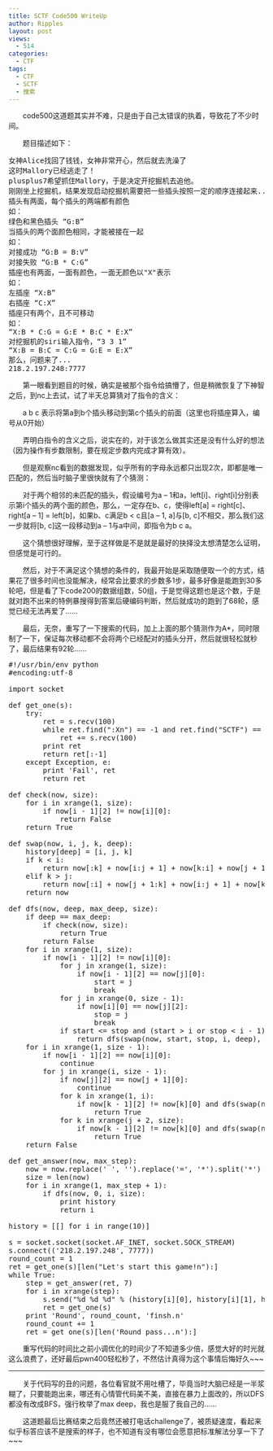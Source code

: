 ```yaml
---
title: SCTF Code500 WriteUp
author: Ripples
layout: post
views:
  - 514
categories:
  - CTF
tags:
  - CTF
  - SCTF
  - 搜索
---
```

<p style="text-indent: 2em;">
  code500这道题其实并不难，只是由于自己太错误的执着，导致花了不少时间。
</p>

<p style="text-indent: 2em;">
  题目描述如下：
</p>

<!--more-->

<pre class="brush:plain;toolbar:false">女神Alice找回了钱钱，女神非常开心，然后就去洗澡了
这时Mallory已经逃走了！
plusplus7希望抓住Mallory，于是决定开挖掘机去追他。
刚刚坐上挖掘机，结果发现启动挖掘机需要把一些插头按照一定的顺序连接起来...
插头有两面，每个插头的两端都有颜色
如：
绿色和黑色插头&nbsp;“G:B”
当插头的两个面颜色相同，才能被接在一起
如：
对接成功&nbsp;“G:B&nbsp;=&nbsp;B:V”
对接失败&nbsp;“G:B&nbsp;*&nbsp;C:G”
插座也有两面，一面有颜色，一面无颜色以"X"表示
如：
左插座&nbsp;“X:B”
右插座&nbsp;“C:X”
插座只有两个，且不可移动
如：
“X:B&nbsp;*&nbsp;C:G&nbsp;=&nbsp;G:E&nbsp;*&nbsp;B:C&nbsp;*&nbsp;E:X”
对挖掘机的siri输入指令，“3&nbsp;3&nbsp;1”
“X:B&nbsp;=&nbsp;B:C&nbsp;=&nbsp;C:G&nbsp;=&nbsp;G:E&nbsp;=&nbsp;E:X”
那么，问题来了...
218.2.197.248:7777</pre>

<p style="text-indent: 2em;">
  第一眼看到题目的时候，确实是被那个指令给搞懵了，但是稍微恢复了下神智之后，到nc上去试，试了半天总算猜对了指令的含义：
</p>

<p style="text-indent: 2em;">
  a b c 表示将第a到b个插头移动到第c个插头的前面（这里也将插座算入，编号从0开始）
</p>

<p style="text-indent: 2em;">
  弄明白指令的含义之后，说实在的，对于该怎么做其实还是没有什么好的想法（因为操作有步数限制，要在规定步数内完成才算有效）。
</p>

<p style="text-indent: 2em;">
  但是观察nc看到的数据发现，似乎所有的字母永远都只出现2次，即都是唯一匹配的，<span style="text-indent: 2em;">然后当时脑子里很快就有了个猜测：</span>
</p>

<p style="text-indent: 2em;">
  对于两个相邻的未匹配的插头，假设编号为a &#8211; 1和a，left[i]、right[i]分别表示第i个插头的两个面的颜色，那么，一定存在b、c，使得left[a] = right[c]、right[a &#8211; 1] = left[b]，如果b、c满足b < c且[a &#8211; 1, a]与[b, c]不相交，那么我们这一步就将[b, c]这一段移动到a &#8211; 1与a中间，即指令为b c a。
</p>

<p style="text-indent: 2em;">
  这个猜想很好理解，至于这样做是不是就是最好的抉择没太想清楚怎么证明，但感觉是可行的。
</p>

<p style="text-indent: 2em;">
  然后，对于不满足这个猜想的条件的，我最开始是采取随便取一个的方式，结果花了很多时间也没能解决，经常会比要求的步数多1步，最多好像是能跑到30多轮吧，但是看了下code200的数据组数，50组，于是觉得这题也是这个数，于是就对跑不出来的特例暴搜得到答案后硬编码判断，然后就成功的跑到了68轮，感觉已经无法再爱了……
</p>

<p style="text-indent: 2em;">
  最后，无奈，重写了一下搜索的代码，加上上面的那个猜测作为A*，同时限制了一下，保证每次移动都不会将两个已经配对的插头分开，然后就很轻松就秒了，最后结果有92轮……
</p>

<pre class="brush:python;toolbar:false">#!/usr/bin/env&nbsp;python
#encoding:utf-8

import&nbsp;socket

def&nbsp;get_one(s):
&nbsp;&nbsp;&nbsp;&nbsp;try:
&nbsp;&nbsp;&nbsp;&nbsp;&nbsp;&nbsp;&nbsp;&nbsp;ret&nbsp;=&nbsp;s.recv(100)
&nbsp;&nbsp;&nbsp;&nbsp;&nbsp;&nbsp;&nbsp;&nbsp;while&nbsp;ret.find(":Xn")&nbsp;==&nbsp;-1&nbsp;and&nbsp;ret.find("SCTF")&nbsp;==&nbsp;-1:
&nbsp;&nbsp;&nbsp;&nbsp;&nbsp;&nbsp;&nbsp;&nbsp;&nbsp;&nbsp;&nbsp;&nbsp;ret&nbsp;+=&nbsp;s.recv(100)
&nbsp;&nbsp;&nbsp;&nbsp;&nbsp;&nbsp;&nbsp;&nbsp;print&nbsp;ret
&nbsp;&nbsp;&nbsp;&nbsp;&nbsp;&nbsp;&nbsp;&nbsp;return&nbsp;ret[:-1]
&nbsp;&nbsp;&nbsp;&nbsp;except&nbsp;Exception,&nbsp;e:
&nbsp;&nbsp;&nbsp;&nbsp;&nbsp;&nbsp;&nbsp;&nbsp;print&nbsp;&#39;Fail&#39;,&nbsp;ret
&nbsp;&nbsp;&nbsp;&nbsp;&nbsp;&nbsp;&nbsp;&nbsp;return&nbsp;ret

def&nbsp;check(now,&nbsp;size):
&nbsp;&nbsp;&nbsp;&nbsp;for&nbsp;i&nbsp;in&nbsp;xrange(1,&nbsp;size):
&nbsp;&nbsp;&nbsp;&nbsp;&nbsp;&nbsp;&nbsp;&nbsp;if&nbsp;now[i&nbsp;-&nbsp;1][2]&nbsp;!=&nbsp;now[i][0]:
&nbsp;&nbsp;&nbsp;&nbsp;&nbsp;&nbsp;&nbsp;&nbsp;&nbsp;&nbsp;&nbsp;&nbsp;return&nbsp;False
&nbsp;&nbsp;&nbsp;&nbsp;return&nbsp;True

def&nbsp;swap(now,&nbsp;i,&nbsp;j,&nbsp;k,&nbsp;deep):
&nbsp;&nbsp;&nbsp;&nbsp;history[deep]&nbsp;=&nbsp;[i,&nbsp;j,&nbsp;k]
&nbsp;&nbsp;&nbsp;&nbsp;if&nbsp;k&nbsp;&lt;&nbsp;i:
&nbsp;&nbsp;&nbsp;&nbsp;&nbsp;&nbsp;&nbsp;&nbsp;return&nbsp;now[:k]&nbsp;+&nbsp;now[i:j&nbsp;+&nbsp;1]&nbsp;+&nbsp;now[k:i]&nbsp;+&nbsp;now[j&nbsp;+&nbsp;1:]
&nbsp;&nbsp;&nbsp;&nbsp;elif&nbsp;k&nbsp;&gt;&nbsp;j:
&nbsp;&nbsp;&nbsp;&nbsp;&nbsp;&nbsp;&nbsp;&nbsp;return&nbsp;now[:i]&nbsp;+&nbsp;now[j&nbsp;+&nbsp;1:k]&nbsp;+&nbsp;now[i:j&nbsp;+&nbsp;1]&nbsp;+&nbsp;now[k:]
&nbsp;&nbsp;&nbsp;&nbsp;return&nbsp;now

def&nbsp;dfs(now,&nbsp;deep,&nbsp;max_deep,&nbsp;size):
&nbsp;&nbsp;&nbsp;&nbsp;if&nbsp;deep&nbsp;==&nbsp;max_deep:
&nbsp;&nbsp;&nbsp;&nbsp;&nbsp;&nbsp;&nbsp;&nbsp;if&nbsp;check(now,&nbsp;size):
&nbsp;&nbsp;&nbsp;&nbsp;&nbsp;&nbsp;&nbsp;&nbsp;&nbsp;&nbsp;&nbsp;&nbsp;return&nbsp;True
&nbsp;&nbsp;&nbsp;&nbsp;&nbsp;&nbsp;&nbsp;&nbsp;return&nbsp;False
&nbsp;&nbsp;&nbsp;&nbsp;for&nbsp;i&nbsp;in&nbsp;xrange(1,&nbsp;size):
&nbsp;&nbsp;&nbsp;&nbsp;&nbsp;&nbsp;&nbsp;&nbsp;if&nbsp;now[i&nbsp;-&nbsp;1][2]&nbsp;!=&nbsp;now[i][0]:
&nbsp;&nbsp;&nbsp;&nbsp;&nbsp;&nbsp;&nbsp;&nbsp;&nbsp;&nbsp;&nbsp;&nbsp;for&nbsp;j&nbsp;in&nbsp;xrange(1,&nbsp;size):
&nbsp;&nbsp;&nbsp;&nbsp;&nbsp;&nbsp;&nbsp;&nbsp;&nbsp;&nbsp;&nbsp;&nbsp;&nbsp;&nbsp;&nbsp;&nbsp;if&nbsp;now[i&nbsp;-&nbsp;1][2]&nbsp;==&nbsp;now[j][0]:
&nbsp;&nbsp;&nbsp;&nbsp;&nbsp;&nbsp;&nbsp;&nbsp;&nbsp;&nbsp;&nbsp;&nbsp;&nbsp;&nbsp;&nbsp;&nbsp;&nbsp;&nbsp;&nbsp;&nbsp;start&nbsp;=&nbsp;j
&nbsp;&nbsp;&nbsp;&nbsp;&nbsp;&nbsp;&nbsp;&nbsp;&nbsp;&nbsp;&nbsp;&nbsp;&nbsp;&nbsp;&nbsp;&nbsp;&nbsp;&nbsp;&nbsp;&nbsp;break
&nbsp;&nbsp;&nbsp;&nbsp;&nbsp;&nbsp;&nbsp;&nbsp;&nbsp;&nbsp;&nbsp;&nbsp;for&nbsp;j&nbsp;in&nbsp;xrange(0,&nbsp;size&nbsp;-&nbsp;1):
&nbsp;&nbsp;&nbsp;&nbsp;&nbsp;&nbsp;&nbsp;&nbsp;&nbsp;&nbsp;&nbsp;&nbsp;&nbsp;&nbsp;&nbsp;&nbsp;if&nbsp;now[i][0]&nbsp;==&nbsp;now[j][2]:
&nbsp;&nbsp;&nbsp;&nbsp;&nbsp;&nbsp;&nbsp;&nbsp;&nbsp;&nbsp;&nbsp;&nbsp;&nbsp;&nbsp;&nbsp;&nbsp;&nbsp;&nbsp;&nbsp;&nbsp;stop&nbsp;=&nbsp;j
&nbsp;&nbsp;&nbsp;&nbsp;&nbsp;&nbsp;&nbsp;&nbsp;&nbsp;&nbsp;&nbsp;&nbsp;&nbsp;&nbsp;&nbsp;&nbsp;&nbsp;&nbsp;&nbsp;&nbsp;break
&nbsp;&nbsp;&nbsp;&nbsp;&nbsp;&nbsp;&nbsp;&nbsp;&nbsp;&nbsp;&nbsp;&nbsp;if&nbsp;start&nbsp;&lt;=&nbsp;stop&nbsp;and&nbsp;(start&nbsp;&gt;&nbsp;i&nbsp;or&nbsp;stop&nbsp;&lt;&nbsp;i&nbsp;-&nbsp;1):
&nbsp;&nbsp;&nbsp;&nbsp;&nbsp;&nbsp;&nbsp;&nbsp;&nbsp;&nbsp;&nbsp;&nbsp;&nbsp;&nbsp;&nbsp;&nbsp;return&nbsp;dfs(swap(now,&nbsp;start,&nbsp;stop,&nbsp;i,&nbsp;deep),&nbsp;deep&nbsp;+&nbsp;1,&nbsp;max_deep,&nbsp;size)
&nbsp;&nbsp;&nbsp;&nbsp;for&nbsp;i&nbsp;in&nbsp;xrange(1,&nbsp;size&nbsp;-&nbsp;1):
&nbsp;&nbsp;&nbsp;&nbsp;&nbsp;&nbsp;&nbsp;&nbsp;if&nbsp;now[i&nbsp;-&nbsp;1][2]&nbsp;==&nbsp;now[i][0]:
&nbsp;&nbsp;&nbsp;&nbsp;&nbsp;&nbsp;&nbsp;&nbsp;&nbsp;&nbsp;&nbsp;&nbsp;continue
&nbsp;&nbsp;&nbsp;&nbsp;&nbsp;&nbsp;&nbsp;&nbsp;for&nbsp;j&nbsp;in&nbsp;xrange(i,&nbsp;size&nbsp;-&nbsp;1):
&nbsp;&nbsp;&nbsp;&nbsp;&nbsp;&nbsp;&nbsp;&nbsp;&nbsp;&nbsp;&nbsp;&nbsp;if&nbsp;now[j][2]&nbsp;==&nbsp;now[j&nbsp;+&nbsp;1][0]:
&nbsp;&nbsp;&nbsp;&nbsp;&nbsp;&nbsp;&nbsp;&nbsp;&nbsp;&nbsp;&nbsp;&nbsp;&nbsp;&nbsp;&nbsp;&nbsp;continue
&nbsp;&nbsp;&nbsp;&nbsp;&nbsp;&nbsp;&nbsp;&nbsp;&nbsp;&nbsp;&nbsp;&nbsp;for&nbsp;k&nbsp;in&nbsp;xrange(1,&nbsp;i):
&nbsp;&nbsp;&nbsp;&nbsp;&nbsp;&nbsp;&nbsp;&nbsp;&nbsp;&nbsp;&nbsp;&nbsp;&nbsp;&nbsp;&nbsp;&nbsp;if&nbsp;now[k&nbsp;-&nbsp;1][2]&nbsp;!=&nbsp;now[k][0]&nbsp;and&nbsp;dfs(swap(now,&nbsp;i,&nbsp;j,&nbsp;k,&nbsp;deep),&nbsp;deep&nbsp;+&nbsp;1,&nbsp;max_deep,&nbsp;size):
&nbsp;&nbsp;&nbsp;&nbsp;&nbsp;&nbsp;&nbsp;&nbsp;&nbsp;&nbsp;&nbsp;&nbsp;&nbsp;&nbsp;&nbsp;&nbsp;&nbsp;&nbsp;&nbsp;&nbsp;return&nbsp;True
&nbsp;&nbsp;&nbsp;&nbsp;&nbsp;&nbsp;&nbsp;&nbsp;&nbsp;&nbsp;&nbsp;&nbsp;for&nbsp;k&nbsp;in&nbsp;xrange(j&nbsp;+&nbsp;2,&nbsp;size):
&nbsp;&nbsp;&nbsp;&nbsp;&nbsp;&nbsp;&nbsp;&nbsp;&nbsp;&nbsp;&nbsp;&nbsp;&nbsp;&nbsp;&nbsp;&nbsp;if&nbsp;now[k&nbsp;-&nbsp;1][2]&nbsp;!=&nbsp;now[k][0]&nbsp;and&nbsp;dfs(swap(now,&nbsp;i,&nbsp;j,&nbsp;k,&nbsp;deep),&nbsp;deep&nbsp;+&nbsp;1,&nbsp;max_deep,&nbsp;size):
&nbsp;&nbsp;&nbsp;&nbsp;&nbsp;&nbsp;&nbsp;&nbsp;&nbsp;&nbsp;&nbsp;&nbsp;&nbsp;&nbsp;&nbsp;&nbsp;&nbsp;&nbsp;&nbsp;&nbsp;return&nbsp;True
&nbsp;&nbsp;&nbsp;&nbsp;return&nbsp;False

def&nbsp;get_answer(now,&nbsp;max_step):
&nbsp;&nbsp;&nbsp;&nbsp;now&nbsp;=&nbsp;now.replace(&#39;&nbsp;&#39;,&nbsp;&#39;&#39;).replace(&#39;=&#39;,&nbsp;&#39;*&#39;).split(&#39;*&#39;)
&nbsp;&nbsp;&nbsp;&nbsp;size&nbsp;=&nbsp;len(now)
&nbsp;&nbsp;&nbsp;&nbsp;for&nbsp;i&nbsp;in&nbsp;xrange(1,&nbsp;max_step&nbsp;+&nbsp;1):
&nbsp;&nbsp;&nbsp;&nbsp;&nbsp;&nbsp;&nbsp;&nbsp;if&nbsp;dfs(now,&nbsp;0,&nbsp;i,&nbsp;size):
&nbsp;&nbsp;&nbsp;&nbsp;&nbsp;&nbsp;&nbsp;&nbsp;&nbsp;&nbsp;&nbsp;&nbsp;print&nbsp;history
&nbsp;&nbsp;&nbsp;&nbsp;&nbsp;&nbsp;&nbsp;&nbsp;&nbsp;&nbsp;&nbsp;&nbsp;return&nbsp;i

history&nbsp;=&nbsp;[[]&nbsp;for&nbsp;i&nbsp;in&nbsp;range(10)]

s&nbsp;=&nbsp;socket.socket(socket.AF_INET,&nbsp;socket.SOCK_STREAM)
s.connect((&#39;218.2.197.248&#39;,&nbsp;7777))
round_count&nbsp;=&nbsp;1
ret&nbsp;=&nbsp;get_one(s)[len("Let&#39;s&nbsp;start&nbsp;this&nbsp;game!n"):]
while&nbsp;True:
&nbsp;&nbsp;&nbsp;&nbsp;step&nbsp;=&nbsp;get_answer(ret,&nbsp;7)
&nbsp;&nbsp;&nbsp;&nbsp;for&nbsp;i&nbsp;in&nbsp;xrange(step):
&nbsp;&nbsp;&nbsp;&nbsp;&nbsp;&nbsp;&nbsp;&nbsp;s.send("%d&nbsp;%d&nbsp;%d"&nbsp;%&nbsp;(history[i][0],&nbsp;history[i][1],&nbsp;history[i][2]))
&nbsp;&nbsp;&nbsp;&nbsp;&nbsp;&nbsp;&nbsp;&nbsp;ret&nbsp;=&nbsp;get_one(s)
&nbsp;&nbsp;&nbsp;&nbsp;print&nbsp;&#39;Round&#39;,&nbsp;round_count,&nbsp;&#39;finsh.n&#39;
&nbsp;&nbsp;&nbsp;&nbsp;round_count&nbsp;+=&nbsp;1
&nbsp;&nbsp;&nbsp;&nbsp;ret&nbsp;=&nbsp;get_one(s)[len(&#39;Round&nbsp;pass...n&#39;):]</pre>

<p style="text-indent: 2em;">
  重写代码的时间比之前小调优化的时间少了不知道多少倍，感觉大好的时光就这么浪费了，还好最后pwn400轻松秒了，不然估计真得为这个事情后悔好久~~~
</p>

* * *

<p style="text-indent: 2em;">
  关于代码写的丑的问题，各位看官就不用吐槽了，毕竟当时大脑已经是一半浆糊了，只要能跑出来，哪还有心情管代码美不美，直接在暴力上面改的，所以DFS都没有改成BFS，强行枚举了max deep，我也是服了我自己的……
</p>

<p style="text-indent: 2em;">
  这道题最后比赛结束之后竟然还被打电话challenge了，被质疑速度，看起来似乎标答应该不是搜索的样子，也不知道有没有哪位会愿意把标准解法分享一下了~~~
</p>
